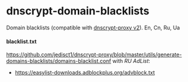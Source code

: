 # dnscrypt-domain-blacklists
Domain blacklists (compatible with [dnscrypt-proxy v2](https://github.com/jedisct1/dnscrypt-proxy)). En, Cn, Ru, Ua

#### blacklist.txt
https://github.com/jedisct1/dnscrypt-proxy/blob/master/utils/generate-domains-blacklists/domains-blacklist.conf with 
*RU AdList*:
* https://easylist-downloads.adblockplus.org/advblock.txt
